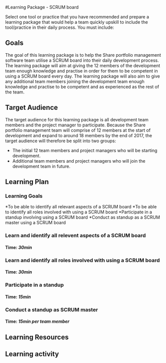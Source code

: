 #Learning Package - SCRUM board

Select one tool or practice that you have recommended and prepare a learning package that would
help a team quickly upskill to include the tool/practice in their daily process. You must include:

## Goals

The goal of this learning package is to help the Share portfolio management software team utilise a SCRUM board into their daily development process. The learning package will aim at giving the 12 members of the development team enough knowledge and practise in order for them to be competent in using a SCRUM board every day. The learning package will also aim to give any additional team members joining the development team enough knowledge and practise to be competent and as experienced as the rest of the team.

## Target Audience

The target audience for this learning package is all development team members and the project manager to participate. Because the Share portfolio management team will comprise of 12 members at the start of development and expand to around 18 members by the end of 2017, the target audience will therefore be split into two groups:
* The initial 12 team members and project managers who will be starting development.
* Additional team members and project managers who will join the development team in future.

## Learning Plan

### Learning Goals

*To be able to identify all relevant aspects of a SCRUM board
*To be able to identify all roles involved with using a SCRUM board
*Participate in a standup involving using a SCRUM board
*Conduct as standup as a SCRUM master using a SCRUM board

### Learn and identify all relevent aspects of a SCRUM board
#### **Time:** *30min*

### Learn and identify all roles involved with using a SCRUM board
#### **Time:** *30min*

### Participate in a standup
#### **Time:** *15min*

### Conduct a standup as SCRUM master
#### **Time:** *15min per team member*

## Learning Resources

## Learning activity
